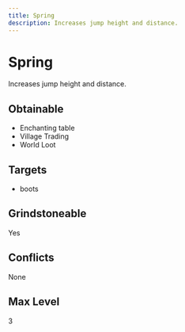 ```yaml
---
title: Spring
description: Increases jump height and distance.
---
```

# Spring
Increases jump height and distance.
## Obtainable
- Enchanting table
- Village Trading
- World Loot
## Targets
- boots
## Grindstoneable
Yes
## Conflicts
None
## Max Level
3
